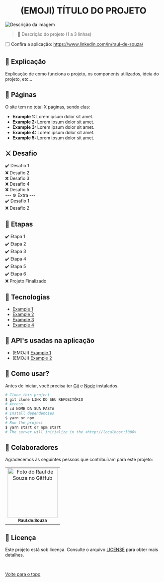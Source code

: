<h1 align="center">(EMOJI) TÍTULO DO PROJETO</h1>

<img src="https://www.acheicampos.com.br/uploads/advertiser/default_anunciante_thumbnail.png" alt="Descrição da imagem">

> 🔎 Descrição do projeto (1 a 3 linhas)

🗔 Confira a aplicação: https://www.linkedin.com/in/raul-de-souza/ <br>

## :page_facing_up: Explicação

Explicação de como funciona o projeto, os components utilizados, ideia do projeto, etc...

## 📁 Páginas

O site tem no total X páginas, sendo elas:

- **Example 1:** Lorem ipsum dolor sit amet.
- **Example 2:** Lorem ipsum dolor sit amet.
- **Example 3:** Lorem ipsum dolor sit amet.
- **Example 4:** Lorem ipsum dolor sit amet.
- **Example 5:** Lorem ipsum dolor sit amet.

## ⚔️ Desafio

:heavy_check_mark: Desafio 1\
:x: Desafio 2\
:x: Desafio 3\
:x: Desafio 4\
:x: Desafio 5\
--- ⚙️ Extra ---\
:heavy_check_mark: Desafio 1\
:x: Desafio 2

## 🎯 Etapas

:heavy_check_mark: Etapa 1\
:heavy_check_mark: Etapa 2\
:heavy_check_mark: Etapa 3\
:heavy_check_mark: Etapa 4\
:heavy_check_mark: Etapa 5\
:heavy_check_mark: Etapa 6\
:x: Projeto Finalizado

## 🚀 Tecnologias

- [Example 1](https://www.linkedin.com/in/raul-de-souza/)
- [Example 2](https://www.linkedin.com/in/raul-de-souza/)
- [Example 3](https://www.linkedin.com/in/raul-de-souza/)
- [Example 4](https://www.linkedin.com/in/raul-de-souza/)

## 📡 API'𝘀 usadas na aplicação

- (EMOJI) [Example 1](https://www.linkedin.com/in/raul-de-souza/)
- (EMOJI) [Example 2](https://www.linkedin.com/in/raul-de-souza/)

## :closed_book: Como usar?

Antes de iniciar, você precisa ter [Git](https://git-scm.com) e [Node](https://nodejs.org/en/) instalados.

```bash
# Clone this project
$ git clone LINK DO SEU REPOSITÓRIO
# Access
$ cd NOME DA SUA PASTA
# Install dependencies
$ yarn or npm
# Run the project
$ yarn start or npm start
# The server will initialize in the <http://localhost:3000>
```

## 🤝 Colaboradores

Agradecemos às seguintes pessoas que contribuíram para este projeto:

<table>
  <tr>
    <td align="center">
      <a href="#">
        <img src="https://github.com/r4ulzito.png" width="160px;" alt="Foto do Raul de Souza no GitHub"/><br>
        <sub>
          <b>Raul de Souza</b>
        </sub>
      </a>
    </td>
  </tr>
</table>

## 📝 Licença

Este projeto está sob licença. Consulte o arquivo [LICENSE](LICENSE.md) para obter mais detalhes.

&#xa0;

<a href="#top">Volte para o topo</a>
